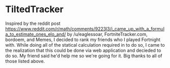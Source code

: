 # TiltedTracker
Inspired by the reddit post https://www.reddit.com/r/math/comments/9223l3/i_came_up_with_a_formula_to_estimate_ones_elo_and/ by /u/eaglessoar, FortniteTracker.com, bordoem, and Memes, I decided to rank my friends who I played Fortnight with. While doing all of the statical calculation required in to do so, I came to the realization that this could be done via web application and decieded to do so. My friend said he'd help me so we're going for it. Big thanks to all of those listed above. 
